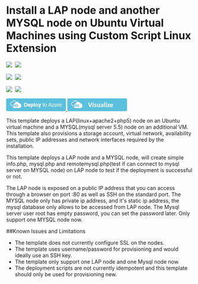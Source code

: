 # Install a LAP node and another MYSQL node on Ubuntu Virtual Machines using Custom Script Linux Extension

<IMG SRC="https://azurequickstartsservice.blob.core.windows.net/badges/lap-mysql-ubuntu/PublicLastTestDate.svg" />&nbsp;
<IMG SRC="https://azurequickstartsservice.blob.core.windows.net/badges/lap-mysql-ubuntu/PublicDeployment.svg" />&nbsp;

<IMG SRC="https://azurequickstartsservice.blob.core.windows.net/badges/lap-mysql-ubuntu/FairfaxLastTestDate.svg" />&nbsp;
<IMG SRC="https://azurequickstartsservice.blob.core.windows.net/badges/lap-mysql-ubuntu/FairfaxDeployment.svg" />&nbsp;

<IMG SRC="https://azurequickstartsservice.blob.core.windows.net/badges/lap-mysql-ubuntu/BestPracticeResult.svg" />&nbsp;
<IMG SRC="https://azurequickstartsservice.blob.core.windows.net/badges/lap-mysql-ubuntu/CredScanResult.svg" />&nbsp;

<a href="https://portal.azure.com/#create/Microsoft.Template/uri/https%3A%2F%2Fraw.githubusercontent.com%2FAzure%2Fazure-quickstart-templates%2Fmaster%2Flap-mysql-ubuntu%2Fazuredeploy.json" target="_blank">
    <img src="https://raw.githubusercontent.com/Azure/azure-quickstart-templates/master/1-CONTRIBUTION-GUIDE/images/deploytoazure.png"/>
</a>
<a href="http://armviz.io/#/?load=https%3A%2F%2Fraw.githubusercontent.com%2FAzure%2Fazure-quickstart-templates%2Fmaster%2Flap-mysql-ubuntu%2Fazuredeploy.json" target="_blank">
    <img src="https://raw.githubusercontent.com/Azure/azure-quickstart-templates/master/1-CONTRIBUTION-GUIDE/images/visualizebutton.png"/>
</a>

This template deploys a LAP(linux+apache2+php5) node on an Ubuntu virtual machine and a MYSQL(mysql server 5.5) node on an additional VM. This template also provisions a storage account, virtual network, availability sets, public IP addresses and network interfaces required by the installation.

This template deploys a LAP node and a MYSQL node, will create simple info.php, mysql.php and remotemysql.php(test if can connect to mysql server on MYSQL node) on LAP node to test if the deployment is successful or not.
 
The LAP node is exposed on a public IP address that you can access through a browser on port :80 as well as SSH on the standard port. 
The MYSQL node only has private ip address, and it's static ip address, the mysql database only allows to be accessed from LAP node.
The Mysql server user root has empty password, you can set the password later.
Only support one MYSQL node now.

##Known Issues and Limitations
- The template does not currently configure SSL on the nodes.
- The template uses username/password for provisioning and would ideally use an SSH key.
- The template only support one LAP node and one Mysql node now.
- The deployment scripts are not currently idempotent and this template should only be used for provisioning new.

